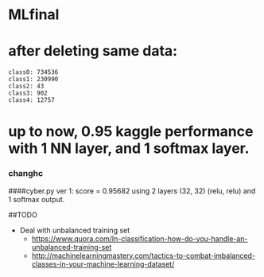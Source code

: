 # MLfinal
# after deleting same data:	
	class0: 734536
	class1: 230990
	class2: 43
	class3: 902
	class4: 12757
# up to now, 0.95 kaggle performance with 1 NN layer, and 1 softmax layer. 

### changhc
####cyber.py
	ver 1:
	score = 0.95682 using 2 layers (32, 32) (relu, relu) and 1 softmax output.

##TODO
* Deal with unbalanced training set
	* https://www.quora.com/In-classification-how-do-you-handle-an-unbalanced-training-set
	* http://machinelearningmastery.com/tactics-to-combat-imbalanced-classes-in-your-machine-learning-dataset/
